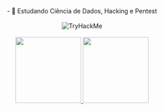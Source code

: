 <div align="center">
  - 🌱 Estudando Ciência de Dados, Hacking e Pentest <br><br> 
  <img src="https://tryhackme-badges.s3.amazonaws.com/iHumberto.png" alt="TryHackMe"><br><br>
</div>

<div align="center">
  <a href="https://github.com/iHumberto">
  <img height="150em" src="https://github-readme-stats.vercel.app/api?username=iHumberto&show_icons=true&theme=graywhite&include_all_commits=true&count_private=true"/>
  <img height="150em" src="https://github-readme-stats.vercel.app/api/top-langs/?username=iHumberto&layout=compact&langs_count=7&theme=graywhite"/>
</div>
